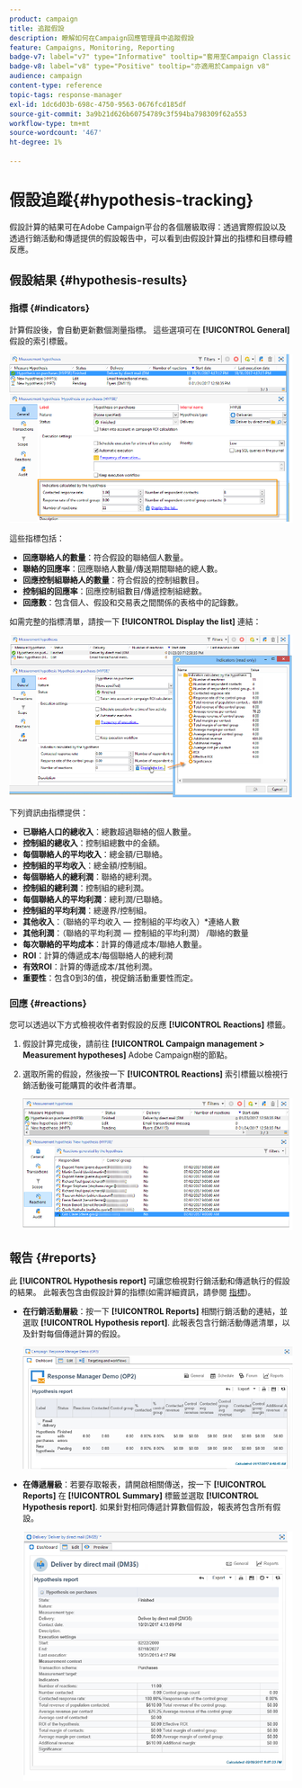 ```yaml
---
product: campaign
title: 追蹤假設
description: 瞭解如何在Campaign回應管理員中追蹤假設
feature: Campaigns, Monitoring, Reporting
badge-v7: label="v7" type="Informative" tooltip="套用至Campaign Classic v7"
badge-v8: label="v8" type="Positive" tooltip="亦適用於Campaign v8"
audience: campaign
content-type: reference
topic-tags: response-manager
exl-id: 1dc6d03b-698c-4750-9563-0676fcd185df
source-git-commit: 3a9b21d626b60754789c3f594ba798309f62a553
workflow-type: tm+mt
source-wordcount: '467'
ht-degree: 1%

---
```


# 假設追蹤{#hypothesis-tracking}



假設計算的結果可在Adobe Campaign平台的各個層級取得：透過實際假設以及透過行銷活動和傳遞提供的假設報告中，可以看到由假設計算出的指標和目標母體反應。

## 假設結果 {#hypothesis-results}

### 指標 {#indicators}

計算假設後，會自動更新數個測量指標。 這些選項可在 **[!UICONTROL General]** 假設的索引標籤。

![](assets/response_hypothesis_delivery_example_010.png)

這些指標包括：

* **回應聯絡人的數量**：符合假設的聯絡個人數量。
* **聯絡的回應率**：回應聯絡人數量/傳送期間聯絡的總人數。
* **回應控制組聯絡人的數量**：符合假設的控制組數目。
* **控制組的回應率**：回應控制組數目/傳遞控制組總數。
* **回應數**：包含個人、假設和交易表之間關係的表格中的記錄數。

如需完整的指標清單，請按一下 **[!UICONTROL Display the list]** 連結：

![](assets/response_hypothesis_indicators_002.png)

下列資訊由指標提供：

* **已聯絡人口的總收入**：總數超過聯絡的個人數量。
* **控制組的總收入**：控制組總數中的金額。
* **每個聯絡人的平均收入**：總金額/已聯絡。
* **控制組的平均收入**：總金額/控制組。
* **每個聯絡人的總利潤**：聯絡的總利潤。
* **控制組的總利潤**：控制組的總利潤。
* **每個聯絡人的平均利潤**：總利潤/已聯絡。
* **控制組的平均利潤**：總邊界/控制組。
* **其他收入**：（聯絡的平均收入 — 控制組的平均收入）&#42;連絡人數
* **其他利潤**：（聯絡的平均利潤 — 控制組的平均利潤） /聯絡的數量
* **每次聯絡的平均成本**：計算的傳遞成本/聯絡人數量。
* **ROI**：計算的傳遞成本/每個聯絡人的總利潤
* **有效ROI**：計算的傳遞成本/其他利潤。
* **重要性**：包含0到3的值，視促銷活動重要性而定。

### 回應 {#reactions}

您可以透過以下方式檢視收件者對假設的反應 **[!UICONTROL Reactions]** 標籤。

1. 假設計算完成後，請前往 **[!UICONTROL Campaign management > Measurement hypotheses]** Adobe Campaign樹的節點。
1. 選取所需的假設，然後按一下 **[!UICONTROL Reactions]** 索引標籤以檢視行銷活動後可能購買的收件者清單。

   ![](assets/response_hypothesis_reactions_001.png)

## 報告 {#reports}

此 **[!UICONTROL Hypothesis report]** 可讓您檢視對行銷活動和傳遞執行的假設的結果。 此報表包含由假設計算的指標(如需詳細資訊，請參閱 [指標](#indicators))。

* **在行銷活動層級**：按一下 **[!UICONTROL Reports]** 相關行銷活動的連結，並選取 **[!UICONTROL Hypothesis report]**. 此報表包含行銷活動傳遞清單，以及針對每個傳遞計算的假設。

  ![](assets/response_hypothesis_campaign_report_001.png)

* **在傳遞層級**：若要存取報表，請開啟相關傳送，按一下 **[!UICONTROL Reports]** 在 **[!UICONTROL Summary]** 標籤並選取 **[!UICONTROL Hypothesis report]**. 如果針對相同傳遞計算數個假設，報表將包含所有假設。

  ![](assets/response_hypothesis_delivery_report_001.png)
